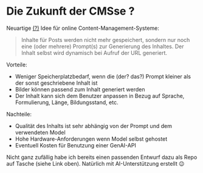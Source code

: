 # Die Zukunft der CMSse ?

Neuartige [(?)](https://github.com/khannover/autoblog) Idee für online Content-Management-Systeme: 

> Inhalte für Posts werden nicht mehr gespeichert, sondern nur noch eine (oder mehrere)
  Prompt(s) zur Generierung des Inhaltes. Der Inhalt selbst wird dynamisch bei Aufruf der URL generiert.

Vorteile: 
  - Weniger Speicherplatzbedarf, wenn die (der? das?) Prompt kleiner als der sonst geschriebene Inhalt ist
  - Bilder können passend zum Inhalt generiert werden
  - Der Inhalt kann sich dem Benutzer anpassen in Bezug auf Sprache, Formulierung, Länge, Bildungsstand, etc.

Nachteile:
  - Qualität des Inhalts ist sehr abhängig von der Prompt und dem verwendeten Model
  - Hohe Hardware-Anforderungen wenn Model selbst gehostet
  - Eventuell Kosten für Benutzung einer GenAI-API

Nicht ganz zufällig habe ich bereits einen passenden Entwurf dazu als Repo auf Tasche (siehe Link oben).
Natürlich mit AI-Unterstützung erstellt 😉
